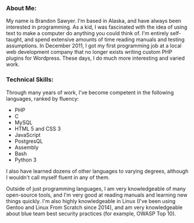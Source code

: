 ### About Me:

My name is Brandon Sawyer. I'm based in Alaska, and have always been interested in programming. As a kid, I was fascinated with the idea of using text to make a computer do anything you could think of. I'm entirely self-taught, and spend extensive amounts of time reading manuals and testing assumptions. In December 2011, I got my first programming job at a local web development company that no longer exists writing custom PHP plugins for Wordpress. These days, I do much more interesting and varied work.

### Technical Skills:

Through many years of work, I've become competent in the following languages, ranked by fluency:

* PHP
* C
* MySQL
* HTML 5 and CSS 3
* JavaScript
* PostgresQL
* Assembly
* Bash
* Python 3

I also have learned dozens of other languages to varying degrees, although I wouldn't call myself fluent in any of them.

Outside of just programming languages, I am very knowledgeable of many open-source tools, and I'm very good at reading manuals and learning new things quickly. I'm also highly knowledgeable in Linux (I've been using Gentoo and Linux From Scratch since 2014), and am very knowledgeable about blue team best security practices (for example, OWASP Top 10).
